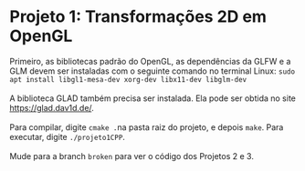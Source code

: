 # Projeto 1: Transformações 2D em OpenGL
Primeiro, as bibliotecas padrão do OpenGL, as dependências da GLFW e a GLM devem ser instaladas com o seguinte comando no terminal Linux: 
`sudo apt install libgl1-mesa-dev xorg-dev libx11-dev libglm-dev`
<br><br>
A biblioteca GLAD também precisa ser instalada. Ela pode ser obtida no site https://glad.dav1d.de/.
<br><br>
Para compilar, digite `cmake .`na pasta raiz do projeto, e depois `make`. Para executar, digite `./projeto1CPP`.
<br><br>
Mude para a branch `broken` para ver o código dos Projetos 2 e 3.
